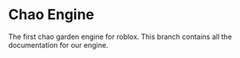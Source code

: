 # Chao Engine
The first chao garden engine for roblox. This branch contains all the documentation for our engine.